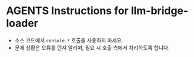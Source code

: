 # AGENTS Instructions for llm-bridge-loader

- 소스 코드에서 `console.*` 호출을 사용하지 마세요.
- 문제 상황은 오류를 던져 알리며, 필요 시 호출 측에서 처리하도록 합니다.
